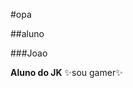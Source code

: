 
#opa

##aluno

###Joao

**Aluno do JK** ✨sou gamer✨



<!--
**joaovictorms18/joaovictorms18** is a ✨ _special_ ✨ repository because its `README.md` (this file) appears on your GitHub profile.

Here are some ideas to get you started:

- 🔭 gosto de jogar video game
- 🌱pratico esporte principalmente volei
- 👯 I’m looking to collaborate on ...
- 🤔 I’m looking for help with ...
- 💬 Ask me about ...
- 📫 How to reach me: ...
- 😄 Pronouns: ...
- ⚡ Fun fact: ...
-->
